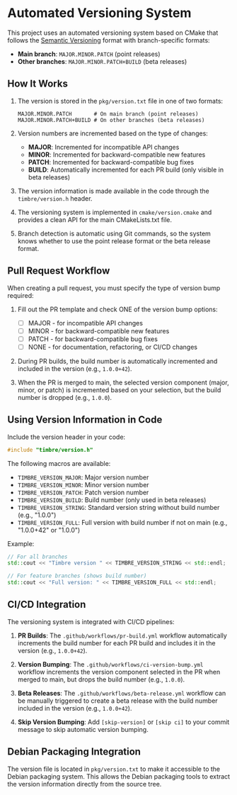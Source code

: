 # Automated Versioning System

This project uses an automated versioning system based on CMake that follows the [Semantic Versioning](https://semver.org/) format with branch-specific formats:

- **Main branch**: `MAJOR.MINOR.PATCH` (point releases)
- **Other branches**: `MAJOR.MINOR.PATCH+BUILD` (beta releases)

## How It Works

1. The version is stored in the `pkg/version.txt` file in one of two formats:
   ```
   MAJOR.MINOR.PATCH       # On main branch (point releases)
   MAJOR.MINOR.PATCH+BUILD # On other branches (beta releases)
   ```

2. Version numbers are incremented based on the type of changes:
   - **MAJOR**: Incremented for incompatible API changes
   - **MINOR**: Incremented for backward-compatible new features
   - **PATCH**: Incremented for backward-compatible bug fixes
   - **BUILD**: Automatically incremented for each PR build (only visible in beta releases)

3. The version information is made available in the code through the `timbre/version.h` header.

4. The versioning system is implemented in `cmake/version.cmake` and provides a clean API for the main CMakeLists.txt file.

5. Branch detection is automatic using Git commands, so the system knows whether to use the point release format or the beta release format.

## Pull Request Workflow

When creating a pull request, you must specify the type of version bump required:

1. Fill out the PR template and check ONE of the version bump options:
   - [ ] MAJOR - for incompatible API changes
   - [ ] MINOR - for backward-compatible new features
   - [ ] PATCH - for backward-compatible bug fixes
   - [ ] NONE - for documentation, refactoring, or CI/CD changes

2. During PR builds, the build number is automatically incremented and included in the version (e.g., `1.0.0+42`).

3. When the PR is merged to main, the selected version component (major, minor, or patch) is incremented based on your selection, but the build number is dropped (e.g., `1.0.0`).

## Using Version Information in Code

Include the version header in your code:

```cpp
#include "timbre/version.h"
```

The following macros are available:

- `TIMBRE_VERSION_MAJOR`: Major version number
- `TIMBRE_VERSION_MINOR`: Minor version number
- `TIMBRE_VERSION_PATCH`: Patch version number
- `TIMBRE_VERSION_BUILD`: Build number (only used in beta releases)
- `TIMBRE_VERSION_STRING`: Standard version string without build number (e.g., "1.0.0")
- `TIMBRE_VERSION_FULL`: Full version with build number if not on main (e.g., "1.0.0+42" or "1.0.0")

Example:

```cpp
// For all branches
std::cout << "Timbre version " << TIMBRE_VERSION_STRING << std::endl;

// For feature branches (shows build number)
std::cout << "Full version: " << TIMBRE_VERSION_FULL << std::endl;
```

## CI/CD Integration

The versioning system is integrated with CI/CD pipelines:

1. **PR Builds**: The `.github/workflows/pr-build.yml` workflow automatically increments the build number for each PR build and includes it in the version (e.g., `1.0.0+42`).

2. **Version Bumping**: The `.github/workflows/ci-version-bump.yml` workflow increments the version component selected in the PR when merged to main, but drops the build number (e.g., `1.0.0`).

3. **Beta Releases**: The `.github/workflows/beta-release.yml` workflow can be manually triggered to create a beta release with the build number included in the version (e.g., `1.0.0+42`).

4. **Skip Version Bumping**: Add `[skip-version]` or `[skip ci]` to your commit message to skip automatic version bumping.

## Debian Packaging Integration

The version file is located in `pkg/version.txt` to make it accessible to the Debian packaging system. This allows the Debian packaging tools to extract the version information directly from the source tree. 